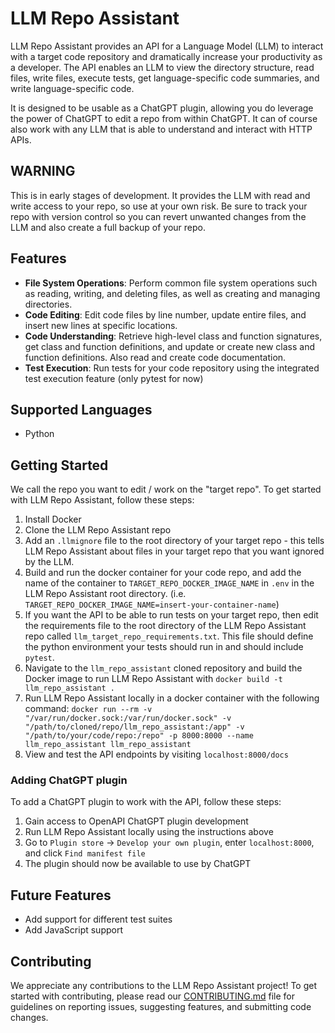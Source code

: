 # LLM Repo Assistant

LLM Repo Assistant provides an API for a Language Model (LLM) to interact with
a target code repository and dramatically increase your productivity as a developer.
The API enables an LLM to view the directory structure, read files, write files,
execute tests, get language-specific code summaries, and write language-specific
code.

It is designed to be usable as a ChatGPT plugin, allowing you do leverage the
power of ChatGPT to edit a repo from within ChatGPT. It can of course also
work with any LLM that is able to understand and interact with HTTP APIs.

## WARNING

This is in early stages of development. It provides the LLM with read
and write access to your repo, so use at your own risk. Be sure to track your
repo with version control so you can revert unwanted changes from the LLM and
also create a full backup of your repo.

## Features

- **File System Operations**: Perform common file system operations such as
reading, writing, and deleting files, as well as creating and managing directories.
- **Code Editing**: Edit code files by line number, update entire files, and
insert new lines at specific locations.
- **Code Understanding**: Retrieve high-level class and function signatures,
get class and function definitions, and update or create new class and function definitions.
Also read and create code documentation.
- **Test Execution**: Run tests for your code repository using the integrated
test execution feature (only pytest for now)

## Supported Languages

- Python

## Getting Started

We call the repo you want to edit / work on the "target repo".
To get started with LLM Repo Assistant, follow these steps:

1. Install Docker
2. Clone the LLM Repo Assistant repo
3. Add an `.llmignore` file to the root directory of your target repo - this tells
LLM Repo Assistant about files in your target repo that you want ignored by the LLM.
3. Build and run the docker container for your code repo, and add the name of 
the container to `TARGET_REPO_DOCKER_IMAGE_NAME` in `.env`
in the LLM Repo Assistant root directory. (i.e. `TARGET_REPO_DOCKER_IMAGE_NAME=insert-your-container-name`)
4. If you want the API to be able to run tests on your target repo,
then edit the requirements file to the root directory of the LLM Repo Assistant repo
called `llm_target_repo_requirements.txt`. This file should define the python environment
your tests should run in and should include `pytest`.
5. Navigate to the `llm_repo_assistant` cloned repository and build the
Docker image to run LLM Repo Assistant with `docker build -t llm_repo_assistant .`
6. Run LLM Repo Assistant locally in a docker container with the following command:
`docker run --rm -v "/var/run/docker.sock:/var/run/docker.sock" -v "/path/to/cloned/repo/llm_repo_assistant:/app" -v "/path/to/your/code/repo:/repo" -p 8000:8000 --name llm_repo_assistant llm_repo_assistant`
7. View and test the API endpoints by visiting `localhost:8000/docs`

### Adding ChatGPT plugin

To add a ChatGPT plugin to work with the API, follow these steps:

1. Gain access to OpenAPI ChatGPT plugin development
2. Run LLM Repo Assistant locally using the instructions above
3. Go to `Plugin store` -> `Develop your own plugin`, enter `localhost:8000`,
and click `Find manifest file`
4. The plugin should now be available to use by ChatGPT

## Future Features

- Add support for different test suites
- Add JavaScript support

## Contributing

We appreciate any contributions to the LLM Repo Assistant project! To get started with contributing, please read our [CONTRIBUTING.md](CONTRIBUTING.md) file for guidelines on reporting issues, suggesting features, and submitting code changes.
